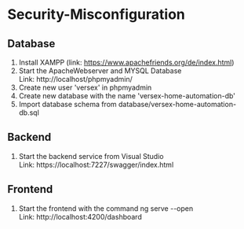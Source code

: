 # Security-Misconfiguration

## Database
1. Install XAMPP (link: https://www.apachefriends.org/de/index.html)
2. Start the ApacheWebserver and MYSQL Database <br>
Link: http://localhost/phpmyadmin/
3. Create new user 'versex' in phpmyadmin
4. Create new database with the name 'versex-home-automation-db'
5. Import database schema from database/versex-home-automation-db.sql

## Backend
1. Start the backend service from Visual Studio <br>
Link: https://localhost:7227/swagger/index.html

## Frontend
1. Start the frontend with the command ng serve --open <br>
Link: http://localhost:4200/dashboard
